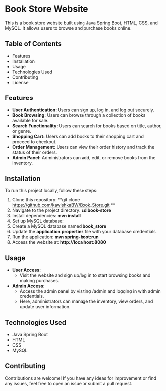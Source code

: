 # Book Store Website
This is a book store website built using Java Spring Boot, HTML, CSS, and MySQL. It allows users to browse and purchase books online.

## Table of Contents
- Features
- Installation
- Usage
- Technologies Used
- Contributing
- License

## Features
- **User Authentication:** Users can sign up, log in, and log out securely.
- **Book Browsing:** Users can browse through a collection of books available for sale.
- **Search Functionality:** Users can search for books based on title, author, or genre.
- **Shopping Cart:** Users can add books to their shopping cart and proceed to checkout.
- **Order Management:** Users can view their order history and track the status of their orders.
- **Admin Panel:** Administrators can add, edit, or remove books from the inventory.

## Installation
To run this project locally, follow these steps:

1. Clone this repository: **git clone https://github.com/kawishkaBW/Book_Store.git
**
2. Navigate to the project directory: **cd book-store**
3. Install dependencies: **mvn install**
4. Set up MySQL database:
5. Create a MySQL database named **book_store**
6. Update the **application.properties** file with your database credentials
7. Run the application: **mvn spring-boot:run**
8. Access the website at: **http://localhost:8080**

## Usage
- **User Access:**
  - Visit the website and sign up/log in to start browsing books and making purchases.
- **Admin Access:**
  - Access the admin panel by visiting /admin and logging in with admin credentials.
  - Here, administrators can manage the inventory, view orders, and update user information.

## Technologies Used
- Java Spring Boot
- HTML
- CSS
- MySQL

## Contributing
Contributions are welcome! If you have any ideas for improvement or find any issues, feel free to open an issue or submit a pull request.
